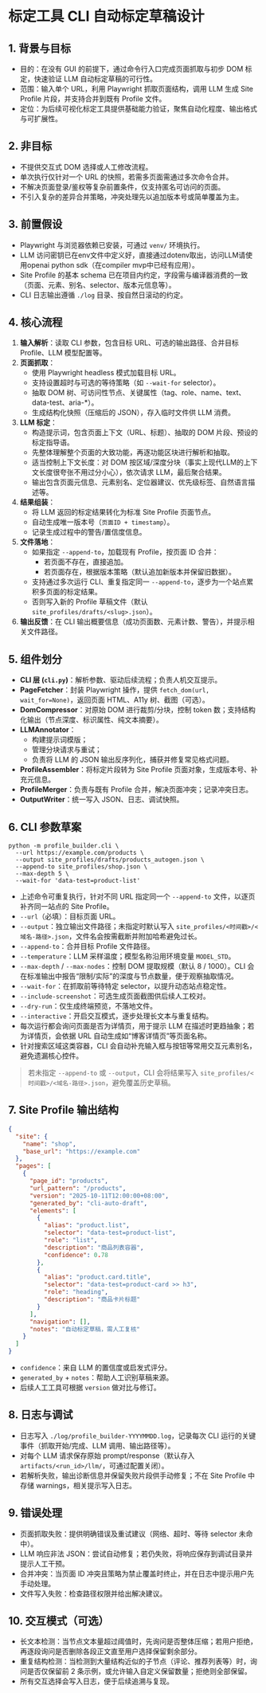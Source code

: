 # 标定工具 CLI 自动标定草稿设计

## 1. 背景与目标
- 目的：在没有 GUI 的前提下，通过命令行入口完成页面抓取与初步 DOM 标定，快速验证 LLM 自动标定草稿的可行性。
- 范围：输入单个 URL，利用 Playwright 抓取页面结构，调用 LLM 生成 Site Profile 片段，并支持合并到既有 Profile 文件。
- 定位：为后续可视化标定工具提供基础能力验证，聚焦自动化程度、输出格式与可扩展性。

## 2. 非目标
- 不提供交互式 DOM 选择或人工修改流程。
- 单次执行仅针对一个 URL 的快照，若需多页面需通过多次命令合并。
- 不解决页面登录/鉴权等复杂前置条件，仅支持匿名可访问的页面。
- 不引入复杂的差异合并策略，冲突处理先以追加版本号或简单覆盖为主。

## 3. 前置假设
- Playwright 与浏览器依赖已安装，可通过 `venv/` 环境执行。
- LLM 访问密钥已在env文件中定义好，直接通过dotenv取出，访问LLM请使用openai python sdk（在compiler mvp中已经有应用）。
- Site Profile 的基本 schema 已在项目内约定，字段需与编译器消费的一致（页面、元素、别名、selector、版本元信息等）。
- CLI 日志输出遵循 `./log` 目录、按自然日滚动的约定。

## 4. 核心流程
1. **输入解析**：读取 CLI 参数，包含目标 URL、可选的输出路径、合并目标 Profile、LLM 模型配置等。
2. **页面抓取**：
   - 使用 Playwright headless 模式加载目标 URL。
   - 支持设置超时与可选的等待策略（如 `--wait-for` selector）。
   - 抽取 DOM 树、可访问性节点、关键属性（tag、role、name、text、data-test、aria-*）。
   - 生成结构化快照（压缩后的 JSON），存入临时文件供 LLM 消费。
3. **LLM 标定**：
   - 构造提示词，包含页面上下文（URL、标题）、抽取的 DOM 片段、预设的标定指导语。
   - 先整体理解整个页面的大致功能，再逐功能区块进行解析和抽取。
   - 适当控制上下文长度：对 DOM 按区域/深度分块（事实上现代LLM的上下文长度很夸张不用过分小心），依次请求 LLM，最后聚合结果。
   - 输出包含页面元信息、元素别名、定位器建议、优先级标签、自然语言描述等。
4. **结果组装**：
   - 将 LLM 返回的标定结果转化为标准 Site Profile 页面节点。
   - 自动生成唯一版本号（`页面ID + timestamp`）。
   - 记录生成过程中的警告/置信度信息。
5. **文件落地**：
   - 如果指定 `--append-to`，加载现有 Profile，按页面 ID 合并：
     - 若页面不存在，直接追加。
     - 若页面存在，根据版本策略（默认追加新版本并保留旧数据）。
   - 支持通过多次运行 CLI、重复指定同一 `--append-to`，逐步为一个站点累积多页面的标定结果。
   - 否则写入新的 Profile 草稿文件（默认 `site_profiles/drafts/<slug>.json`）。
6. **输出反馈**：在 CLI 输出概要信息（成功页面数、元素计数、警告），并提示相关文件路径。

## 5. 组件划分
- **CLI 层 (`cli.py`)**：解析参数、驱动后续流程；负责人机交互提示。
- **PageFetcher**：封装 Playwright 操作，提供 `fetch_dom(url, wait_for=None)`，返回页面 HTML、A11y 树、截图（可选）。
- **DomCompressor**：对原始 DOM 进行裁剪/分块，控制 token 数；支持结构化输出（节点深度、标识属性、纯文本摘要）。
- **LLMAnnotator**：
  - 构建提示词模版；
  - 管理分块请求与重试；
  - 负责将 LLM 的 JSON 输出反序列化，捕获并修复常见格式问题。
- **ProfileAssembler**：将标定片段转为 Site Profile 页面对象，生成版本号、补充元信息。
- **ProfileMerger**：负责与既有 Profile 合并，解决页面冲突；记录冲突日志。
- **OutputWriter**：统一写入 JSON、日志、调试快照。

## 6. CLI 参数草案
```
python -m profile_builder.cli \
  --url https://example.com/products \
  --output site_profiles/drafts/products_autogen.json \
  --append-to site_profiles/shop.json \
  --max-depth 5 \
  --wait-for 'data-test=product-list'
```
- 上述命令可重复执行，针对不同 URL 指定同一个 `--append-to` 文件，以逐页补齐同一站点的 Site Profile。
- `--url`（必填）：目标页面 URL。
- `--output`：独立输出文件路径；未指定时默认写入 `site_profiles/<时间戳>/<域名-路径>.json`，文件名会按需截断并附加哈希避免过长。
- `--append-to`：合并目标 Profile 文件路径。
- `--temperature`：LLM 采样温度；模型名称沿用环境变量 `MODEL_STD`。
- `--max-depth` / `--max-nodes`：控制 DOM 提取规模（默认 8 / 1000）。CLI 会在标准输出中报告“限制/实际”的深度与节点数量，便于观察抽取情况。
- `--wait-for`：在抓取前等待特定 selector，以提升动态站点稳定性。
- `--include-screenshot`：可选生成页面截图供后续人工校对。
- `--dry-run`：仅生成终端预览，不落地文件。
- `--interactive`：开启交互模式，逐步处理长文本与重复结构。
- 每次运行都会询问页面是否为详情页，用于提示 LLM 在描述时更趋抽象；若为详情页，会依据 URL 自动生成如“博客详情页”等页面名称。
- 针对搜索区域这类容器，CLI 会自动补充输入框与按钮等常用交互元素别名，避免遗漏核心控件。
> 若未指定 `--append-to` 或 `--output`，CLI 会将结果写入 `site_profiles/<时间戳>/<域名-路径>.json`，避免覆盖历史草稿。

## 7. Site Profile 输出结构
```json
{
  "site": {
    "name": "shop",
    "base_url": "https://example.com"
  },
  "pages": [
    {
      "page_id": "products",
      "url_pattern": "/products",
      "version": "2025-10-11T12:00:00+08:00",
      "generated_by": "cli-auto-draft",
      "elements": [
        {
          "alias": "product.list",
          "selector": "data-test=product-list",
          "role": "list",
          "description": "商品列表容器",
          "confidence": 0.78
        },
        {
          "alias": "product.card.title",
          "selector": "data-test=product-card >> h3",
          "role": "heading",
          "description": "商品卡片标题"
        }
      ],
      "navigation": [],
      "notes": "自动标定草稿，需人工复核"
    }
  ]
}
```
- `confidence`：来自 LLM 的置信度或启发式评分。
- `generated_by` + `notes`：帮助人工识别草稿来源。
- 后续人工工具可根据 `version` 做对比与修订。

## 8. 日志与调试
- 日志写入 `./log/profile_builder-YYYYMMDD.log`，记录每次 CLI 运行的关键事件（抓取开始/完成、LLM 调用、输出路径等）。
- 对每个 LLM 请求保存原始 prompt/response（默认存入 `artifacts/<run_id>/llm/`，可通过配置关闭）。
- 若解析失败，输出诊断信息并保留失败片段供手动修复；不在 Site Profile 中存储 warnings，相关提示写入日志。

## 9. 错误处理
- 页面抓取失败：提供明确错误及重试建议（网络、超时、等待 selector 未命中）。
- LLM 响应非法 JSON：尝试自动修复；若仍失败，将响应保存到调试目录并提示人工干预。
- 合并冲突：当页面 ID 冲突且策略为禁止覆盖时终止，并在日志中提示用户先手动处理。
- 文件写入失败：检查路径权限并给出解决建议。

## 10. 交互模式（可选）
- 长文本检测：当节点文本量超过阈值时，先询问是否整体压缩；若用户拒绝，再逐段询问是否删除各段正文直至用户选择保留剩余部分。
- 重复结构检测：当检测到大量结构近似的子节点（评论、推荐列表等）时，询问是否仅保留前 2 条示例，或允许输入自定义保留数量；拒绝则全部保留。
- 所有交互选择会写入日志，便于后续追溯与复现。
